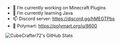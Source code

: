 - 🔭 I’m currently working on Minecraft Plugins
- 🌱 I’m currently learning Java
- 📫 Discord server: https://discord.gg/hMEGTPbs
- 🚀 Polymart: https://polymart.org/u/8600

![CubeCrafter72's GitHub Stats](https://github-readme-stats.vercel.app/api?username=CubeCrafter72&theme=github_dark&show_icons=true)
